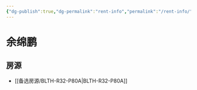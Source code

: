 ```yaml
---
{"dg-publish":true,"dg-permalink":"rent-info","permalink":"/rent-info/"}
---
```



# 余绵鹏

## 房源

- [[备选房源/BLTH-R32-P80A\|BLTH-R32-P80A]]

